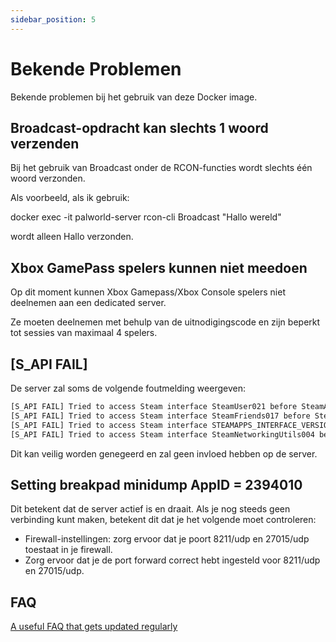 ```yaml
---
sidebar_position: 5
---
```


# Bekende Problemen

Bekende problemen bij het gebruik van deze Docker image.

## Broadcast-opdracht kan slechts 1 woord verzenden

Bij het gebruik van Broadcast onder de RCON-functies wordt slechts één woord verzonden.

Als voorbeeld, als ik gebruik:

docker exec -it palworld-server rcon-cli Broadcast "Hallo wereld"

wordt alleen Hallo verzonden.

## Xbox GamePass spelers kunnen niet meedoen

Op dit moment kunnen Xbox Gamepass/Xbox Console spelers niet deelnemen aan een dedicated server.

Ze moeten deelnemen met behulp van de uitnodigingscode en zijn beperkt tot sessies van maximaal 4 spelers.

## [S_API FAIL]

De server zal soms de volgende foutmelding weergeven:

```bash
[S_API FAIL] Tried to access Steam interface SteamUser021 before SteamAPI_Init succeeded.
[S_API FAIL] Tried to access Steam interface SteamFriends017 before SteamAPI_Init succeeded.
[S_API FAIL] Tried to access Steam interface STEAMAPPS_INTERFACE_VERSION008 before SteamAPI_Init succeeded.
[S_API FAIL] Tried to access Steam interface SteamNetworkingUtils004 before SteamAPI_Init succeeded.
```

Dit kan veilig worden genegeerd en zal geen invloed hebben op de server.

## Setting breakpad minidump AppID = 2394010

Dit betekent dat de server actief is en draait. Als je nog steeds geen verbinding kunt maken,
betekent dit dat je het volgende moet controleren:

* Firewall-instellingen: zorg ervoor dat je poort 8211/udp en 27015/udp toestaat in je firewall.
* Zorg ervoor dat je de port forward correct hebt ingesteld voor 8211/udp en 27015/udp.

## FAQ

[A useful FAQ that gets updated regularly](https://gist.github.com/Toakan/3c78a577c21a21fcc5fa917f3021d70e#file-palworld-server-faq-community-md)
